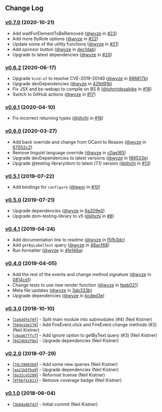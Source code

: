 ## Change Log

### [v0.7.0](https://github.com/wyze/bs-dom-testing-library/releases/tag/v0.7.0) (2020-10-21)

* Add waitForElementToBeRemoved ([@wyze](https://github.com/wyze) in [#23](https://github.com/wyze/bs-dom-testing-library/pull/23))
* Add more ByRole options ([@wyze](https://github.com/wyze) in [#22](https://github.com/wyze/bs-dom-testing-library/pull/22))
* Update some of the utility functions ([@wyze](https://github.com/wyze) in [#21](https://github.com/wyze/bs-dom-testing-library/pull/21))
* Add sponsor button ([@wyze](https://github.com/wyze) in [dec1dab](https://github.com/wyze/bs-dom-testing-library/commit/dec1dab))
* Upgrade to latest dependencies ([@wyze](https://github.com/wyze) in [#20](https://github.com/wyze/bs-dom-testing-library/pull/20))

### [v0.6.2](https://github.com/wyze/bs-dom-testing-library/releases/tag/v0.6.2) (2020-06-17)

* Upgrade `kind-of` to resolve CVE-2019-20149 ([@wyze](https://github.com/wyze) in [896817b](https://github.com/wyze/bs-dom-testing-library/commit/896817b))
* Upgrade devDependencies ([@wyze](https://github.com/wyze) in [429d91b](https://github.com/wyze/bs-dom-testing-library/commit/429d91b))
* Fix JSX and bs-webapi to compile on BS 8 ([@johnridesabike](https://github.com/johnridesabike) in [#18](https://github.com/wyze/bs-dom-testing-library/pull/18))
* Switch to GitHub actions ([@wyze](https://github.com/wyze) in [#17](https://github.com/wyze/bs-dom-testing-library/pull/17))

### [v0.6.1](https://github.com/wyze/bs-dom-testing-library/releases/tag/v0.6.1) (2020-04-10)

* Fix incorrect returning types ([@jihchi](https://github.com/jihchi) in [#16](https://github.com/wyze/bs-dom-testing-library/pull/16))

### [v0.6.0](https://github.com/wyze/bs-dom-testing-library/releases/tag/v0.6.0) (2020-03-27)

* Add back override and change from OCaml to Reason ([@wyze](https://github.com/wyze) in [67052c2](https://github.com/wyze/bs-dom-testing-library/commit/67052c2))
* Remove linguist language override ([@wyze](https://github.com/wyze) in [c0ae165](https://github.com/wyze/bs-dom-testing-library/commit/c0ae165))
* Upgrade devDependencies to latest versions ([@wyze](https://github.com/wyze) in [f89533e](https://github.com/wyze/bs-dom-testing-library/commit/f89533e))
* Upgrade @testing-library/dom to latest (7.1) version ([@jihchi](https://github.com/jihchi) in [#13](https://github.com/wyze/bs-dom-testing-library/pull/13))

### [v0.5.1](https://github.com/wyze/bs-dom-testing-library/releases/tag/v0.5.1) (2019-07-22)

* Add bindings for `configure` ([@leeor](https://github.com/leeor) in [#10](https://github.com/wyze/bs-dom-testing-library/pull/10))

### [v0.5.0](https://github.com/wyze/bs-dom-testing-library/releases/tag/v0.5.0) (2019-07-21)

* Upgrade dependencies ([@wyze](https://github.com/wyze) in [6a209e0](https://github.com/wyze/bs-dom-testing-library/commit/6a209e0))
* Upgrade dom-testing-library to v5 ([@jihchi](https://github.com/jihchi) in [#8](https://github.com/wyze/bs-dom-testing-library/pull/8))

### [v0.4.1](https://github.com/wyze/bs-dom-testing-library/releases/tag/v0.4.1) (2019-04-24)

* Add documentation link to readme ([@wyze](https://github.com/wyze) in [f5fb3dc](https://github.com/wyze/bs-dom-testing-library/commit/f5fb3dc))
* Add `getByLabelText` query ([@wyze](https://github.com/wyze) in [48acf68](https://github.com/wyze/bs-dom-testing-library/commit/48acf68))
* Run formatter ([@wyze](https://github.com/wyze) in [4fe146a](https://github.com/wyze/bs-dom-testing-library/commit/4fe146a))

### [v0.4.0](https://github.com/wyze/bs-dom-testing-library/releases/tag/v0.4.0) (2019-04-05)

* Add the rest of the events and change method signature ([@wyze](https://github.com/wyze) in [0814ce1](https://github.com/wyze/bs-dom-testing-library/commit/0814ce1))
* Change tests to use new render function ([@wyze](https://github.com/wyze) in [feeb021](https://github.com/wyze/bs-dom-testing-library/commit/feeb021))
* Meta file updates ([@wyze](https://github.com/wyze) in [3ab333b](https://github.com/wyze/bs-dom-testing-library/commit/3ab333b))
* Upgrade dependencies ([@wyze](https://github.com/wyze) in [bcded3e](https://github.com/wyze/bs-dom-testing-library/commit/bcded3e))

### [v0.3.0](https://github.com/wyze/bs-dom-testing-library/releases/tag/v0.3.0) (2018-10-10)

* [[`2a6ddfe79f`](https://github.com/wyze/bs-dom-testing-library/commit/2a6ddfe79f)] - Split main module into submodules (#4) (Neil Kistner)
* [[`584e1de278`](https://github.com/wyze/bs-dom-testing-library/commit/584e1de278)] - Add FireEvent.click and FireEvent.change methods (#2) (Neil Kistner)
* [[`c6aa67ffcf`](https://github.com/wyze/bs-dom-testing-library/commit/c6aa67ffcf)] - Add ignore option to getByText query (#3) (Neil Kistner)
* [[`8424bb3f8e`](https://github.com/wyze/bs-dom-testing-library/commit/8424bb3f8e)] - Upgrade dependencies (Neil Kistner)

### [v0.2.0](https://github.com/wyze/bs-dom-testing-library/releases/tag/v0.2.0) (2018-07-29)

* [[`7dc39683b9`](https://github.com/wyze/bs-dom-testing-library/commit/7dc39683b9)] - Add some new queries (Neil Kistner)
* [[`aa21b9fba9`](https://github.com/wyze/bs-dom-testing-library/commit/aa21b9fba9)] - Upgrade dependencies (Neil Kistner)
* [[`da32ce5209`](https://github.com/wyze/bs-dom-testing-library/commit/da32ce5209)] - Reformat license (Neil Kistner)
* [[`9f9bf41821`](https://github.com/wyze/bs-dom-testing-library/commit/9f9bf41821)] - Remove coverage badge (Neil Kistner)

### [v0.1.0](https://github.com/wyze/bs-dom-testing-library/releases/tag/v0.1.0) (2018-06-04)

* [[`3b04a9bf42`](https://github.com/wyze/bs-dom-testing-library/commit/3b04a9bf42)] - Initial commit (Neil Kistner)
